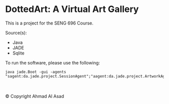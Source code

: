 # DottedArt: A Virtual Art Gallery

This is a project for the SENG 696 Course.

Source(s): 
- Java
- JADE
- Sqlite

To run the software, please use the following:
```
java jade.Boot -gui -agents "sagent:da.jade.project.SessionAgent";"aagent:da.jade.project.ArtworkAgent";"cagent:da.jade.project.CategorizationAgent";"pagent:da.jade.project.PaymentAgent";
```


<br> <br> © Copyright Ahmad Al Asad